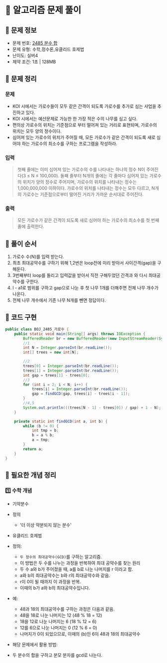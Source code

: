 # 📝 알고리즘 문제 풀이

## 🔹 문제 정보

* 문제 번호: [2485 분수 합](https://www.acmicpc.net/problem/2485)
* 문제 유형: 수학,정수론,유클리드 호제법
* 난이도: 실버4
* 제약 조건: 1초 | 128MB

## 🔹 문제 정리

### 문제

* KOI 시에서는 가로수들이 모두 같은 간격이 되도록 가로수를 추가로 심는 사업을 추진하고 있다.
* KOI 시에서는 예산문제로 가능한 한 가장 적은 수의 나무를 심고 싶다.
* 편의상 가로수의 위치는 기준점으로 부터 떨어져 있는 거리로 표현되며, 가로수의 위치는 모두 양의 정수이다.
* 심어져 있는 가로수의 위치가 주어질 때, 모든 가로수가 같은 간격이 되도록 새로 심어야 하는 가로수의 최소수를 구하는 프로그램을 작성하라.

### 입력

> 첫째 줄에는 이미 심어져 있는 가로수의 수를 나타내는 하나의 정수 N이 주어진다(3 ≤ N ≤ 100,000).
> 둘째 줄부터 N개의 줄에는 각 줄마다 심어져 있는 가로수의 위치가 양의 정수로 주어지며, 가로수의 위치를 나타내는 정수는 1,000,000,000 이하이다.
> 가로수의 위치를 나타내는 정수는 모두 다르고, N개의 가로수는 기준점으로부터 떨어진 거리가 가까운 순서대로 주어진다.

### 출력

> 모든 가로수가 같은 간격이 되도록 새로 심어야 하는 가로수의 최소수를 첫 번째 줄에 출력한다.

## 🔹 풀이 순서

1. 가로수 수(N)를 입력 받는다.
2. 최초 최대공약수를 구하기 위해 1,2번은 loop전에 미리 받아서 사이간격(gap)을 구해둔다. 
3. 3번째부터 loop를 돌리고 입력값을 받아서 직전 구해두었던 간격과 와 다시 최대공약수를 구한다. 
4. l - a1로 범위를 구하고 gap으로 나눈 후 첫 나무 1개를 더해주면 전체 나무 개수가 나온다. 
5. 전체 나무 개수에서 기존 나무 N개를 뺀면 정답이다.

## 🔹 코드 구현

```java
public class BOJ_2485_가로수 {
    public static void main(String[] args) throws IOException {
        BufferedReader br = new BufferedReader(new InputStreamReader(System.in));
        //1
        int N = Integer.parseInt(br.readLine());
        int[] trees = new int[N];

        //2
        trees[0] = Integer.parseInt(br.readLine());
        trees[1] = Integer.parseInt(br.readLine());
        int gap = trees[1] - trees[0];
        //3
        for (int i = 2; i < N; i++) {
            trees[i] = Integer.parseInt(br.readLine());
            gap = findGCD(gap, trees[i] - trees[i - 1]);
        }
        //4,5
        System.out.println(((trees[N - 1] - trees[0]) / gap) + 1 - N);
    }

    private static int findGCD(int a, int b) {
        while (b != 0) {
            int tmp = b;
            b = a % b;
            a = tmp;
        }
        return a;
    }
}

```

## 🔹 필요한 개념 정리

### 1️⃣ 수학 개념
* 기약분수
* 정의
    * '더 이상 약분되지 않는 분수'

* 유클리드 호제법
* 정의:
    * `두 정수의 최대공약수(GCD)`를 구하는 알고리즘.
    * 이 방법은 두 수를 나누는 과정을 반복하여 최대 공약수를 찾는 원리
    * 두 수 a와 b가 주어졌을 때, a를 b로 나눈 나머지를 r 이라고 함.
    * a와 b의 최대공약수는 b와 r의 최대공약수와 같음.
    * r이 0이 될 때까지 이 과정을 반복.
    * 이때의 b가 a와 b의 최대공약수입니다.

* 예:
    * 48과 18의 최대공약수를 구하는 과정은 다음과 같음.
    * 48을 18로 나눈 나머지는 12 (48 % 18 = 12)
    * 18을 12로 나눈 나머지는 6  (18 % 12 = 6)
    * 12를 6으로 나눈 나머지는 0  (12 % 6 = 0)
    * 나머지가 0이 되었으므로, 이때의 (b)인 6이 48과 18의 최대공약수

* 해당 문제에서 활용 방법:
* 두 분수의 합을 구하고 분모 분자를 gcd로 나눈다.